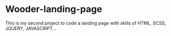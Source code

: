 # Wooder-landing-page
This is my second project to code a landing page with skills of HTML, SCSS, JQUERY, JAVASCRIPT...
